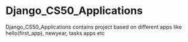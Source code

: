 # Django_CS50_Applications
Django_CS50_Applications contains project based on different apps like hello(first_app), newyear, tasks apps etc
